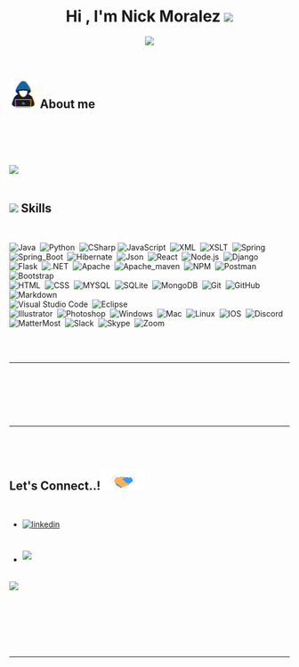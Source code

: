 

<!--
**NickM490/NickM490** is a ✨ _special_ ✨ repository because its `README.md` (this file) appears on your GitHub profile.

Here are some ideas to get you started:

- 🔭 I’m currently working on ...
- 🌱 I’m currently learning ...
- 👯 I’m looking to collaborate on ...
- 🤔 I’m looking for help with ...
- 💬 Ask me about ...
- 📫 How to reach me: ...
- 😄 Pronouns: ...
- ⚡ Fun fact: ...
-->

<h1 align="center"><b>Hi , I'm Nick Moralez </b><img src="https://media.giphy.com/media/hvRJCLFzcasrR4ia7z/giphy.gif" width="35"></h1>
<!--  -->
<p align="center">
  <a href="https://github.com/DenverCoder1/readme-typing-svg"><img src="https://readme-typing-svg.herokuapp.com?font=Time+New+Roman&color=cyan&size=25&center=true&vCenter=true&width=600&height=100&lines=Wishing+You+A+Wonderful+Day..&hearts;++;Software+Engineer+&+Educator,;Life+Long+Learner,;Full+Time+Dad,;Fitness+Enthusiast,;Gamer"></a>
</p>

<br>

## <picture><img src = "https://github.com/0xAbdulKhalid/0xAbdulKhalid/raw/main/assets/mdImages/about_me.gif" width = 50px></picture> **About me**

<!-- <picture> <img align="right" src="https://github.com/0xAbdulKhalid/0xAbdulKhalid/raw/main/assets/mdImages/Right_Side.gif" width = 250px></picture> -->

<br>
<!-- 
- A passionate Self-taught Front-end developer
- Playing CTF's at spare time
- Lifelong Learner -->
<!-- - Personal website [link](https://www.0xabdulkhalid.ml) -->
<!-- - I’m currently open for an Intern or a new job opportunity, this is [my resume](https://read.cv/0xabdulkhalid) -->

<br><br>

<img src="https://user-images.githubusercontent.com/73097560/115834477-dbab4500-a447-11eb-908a-139a6edaec5c.gif"><br><br>

## <img src="https://media2.giphy.com/media/QssGEmpkyEOhBCb7e1/giphy.gif?cid=ecf05e47a0n3gi1bfqntqmob8g9aid1oyj2wr3ds3mg700bl&rid=giphy.gif" width ="25"><b> Skills</b>

<br>

<p align="center">

<!-- ### 🛠 &nbsp;Tech Stack -->

![Java](https://img.shields.io/badge/-Java-05122A?style=flat-square=Java)&nbsp;
![Python](https://img.shields.io/badge/-Python-05122A?style=flat&logo=python)&nbsp;
![CSharp](https://img.shields.io/badge/-C%23-05122A?style=flat&logo=c-sharp)
![JavaScript](https://img.shields.io/badge/-JavaScript-05122A?style=flat&logo=javascript)&nbsp;
![XML](https://img.shields.io/badge/-XML-05122A?style=flat&logo=XML)&nbsp;
![XSLT](https://img.shields.io/badge/-XSLT-05122A?style=flat&logo=XSLT)&nbsp;
![Spring](https://img.shields.io/badge/-Spring-05122A?style=flat&logo=Spring)&nbsp;
![Spring_Boot](https://img.shields.io/badge/-Spring_Boot-05122A?style=flat&logo=Spring-Boot)&nbsp;
![Hibernate](https://img.shields.io/badge/-Hibernate-05122A?style=flat&logo=Hibernate)&nbsp;
![Json](https://img.shields.io/badge/-Json-05122A?style=flat&logo=Json)&nbsp;
![React](https://img.shields.io/badge/-React-05122A?style=flat&logo=react)&nbsp;
![Node.js](https://img.shields.io/badge/-Node.js-05122A?style=flat&logo=node.js)&nbsp;
![Django](https://img.shields.io/badge/-Django-05122A?style=flat&logo=django&logoColor=092E20)&nbsp;
![Flask](https://img.shields.io/badge/-Flask-05122A?style=flat&logo=flask)&nbsp;
![.NET](https://img.shields.io/badge/-.NET-05122A?style=flat&logo=.NET)&nbsp;
![Apache](https://img.shields.io/badge/-Apache-05122A?style=flat&logo=Apache)&nbsp;
![Apache_maven](https://img.shields.io/badge/-Apache_maven-05122A?style=flat&logo=Apache-maven)&nbsp;
![NPM](https://img.shields.io/badge/-NPM-05122A?style=flat&logo=NPM)&nbsp;
![Postman](https://img.shields.io/badge/-Postman-05122A?style=flat&logo=Postman)&nbsp;
![Bootstrap](https://img.shields.io/badge/-Bootstrap-05122A?style=flat&logo=bootstrap&logoColor=563D7C)\
![HTML](https://img.shields.io/badge/-HTML-05122A?style=flat&logo=HTML5)&nbsp;
![CSS](https://img.shields.io/badge/-CSS-05122A?style=flat&logo=CSS3&logoColor=1572B6)&nbsp;
![MYSQL](https://img.shields.io/badge/-MYSQL-05122A?style=flat&logo=MYSQL)&nbsp;
![SQLite](https://img.shields.io/badge/-SQLite-05122A?style=flat&logo=SQLite)&nbsp;
![MongoDB](https://img.shields.io/badge/-MongoDB-05122A?style=flat&logo=MongoDB)&nbsp;
![Git](https://img.shields.io/badge/-Git-05122A?style=flat&logo=git)&nbsp;
![GitHub](https://img.shields.io/badge/-GitHub-05122A?style=flat&logo=github)&nbsp;
![Markdown](https://img.shields.io/badge/-Markdown-05122A?style=flat&logo=markdown)\
![Visual Studio Code](https://img.shields.io/badge/-Visual%20Studio%20Code-05122A?style=flat&logo=visual-studio-code&logoColor=007ACC)&nbsp;
![Eclipse](https://img.shields.io/badge/-Eclipse-05122A?style=flat&logo=eclipse-ide&logoColor=2C2255)\
![Illustrator](https://img.shields.io/badge/-Illustrator-05122A?style=flat&logo=adobe-illustrator)&nbsp;
![Photoshop](https://img.shields.io/badge/-Photoshop-05122A?style=flat&logo=adobe-photoshop)&nbsp;
![Windows](https://img.shields.io/badge/-Windows-05122A?style=flat&logo=Windows)&nbsp;
![Mac](https://img.shields.io/badge/-Mac%20OS-05122A?style=flat&logo=apple)&nbsp;
![Linux](https://img.shields.io/badge/-Linux-05122A?style=flat&logo=Linux)&nbsp;
![IOS](https://img.shields.io/badge/-iOS-05122A?style=flat&logo=ios)&nbsp;
![Discord](https://img.shields.io/badge/-Discord-05122A?style=flat&logo=Discord)&nbsp;
![MatterMost](https://img.shields.io/badge/-MatterMost-05122A?style=flat&logo=MatterMost)&nbsp;
![Slack](https://img.shields.io/badge/-Slack-05122A?style=flat&logo=Slack)&nbsp;
![Skype](https://img.shields.io/badge/-Skype-05122A?style=flat&logo=Skype)&nbsp;
![Zoom](https://img.shields.io/badge/-Zoom-05122A?style=flat&logo=Zoom)&nbsp;
<br>

<!-- - **Extras**:

  ![Terminal](https://img.shields.io/badge/Terminal-%23054020?style=for-the-badge&logo=gnu-bash&logoColor=white)
  ![Markdown](https://img.shields.io/badge/markdown-%23000000.svg?style=for-the-badge&logo=markdown&logoColor=white) -->

</p>

<br>
<br>

---

<br>

<!-- ## <img src="https://media.giphy.com/media/iY8CRBdQXODJSCERIr/giphy.gif" width="35"><b> Github Stats </b> -->

<br>

<div align="center">


</div>

<br>
<br>
<br>

---

<br>
<br>

## <b> Let's Connect..!</b><img src="https://github.com/0xAbdulKhalid/0xAbdulKhalid/raw/main/assets/mdImages/handshake.gif" width ="80">

<br>
<div align='left'>

<ul>

<li>
<a href="https://linkedin.com/in/nicholas-moralez" target="_blank">
<img src="https://img.shields.io/badge/linkedin:  Nick M.-%2300acee.svg?color=405DE6&style=flat&logo=linkedin&logoColor=white" alt=linkedin style="margin-bottom: 5px;"/>
</a>
</li>

<br>


<br>

<li>
<a href="mailto:nick4sites@gmail.com" target="_blank">
<img src="https://img.shields.io/badge/gmail:  Nick M.-%23EA4335.svg?style=flat&logo=gmail&logoColor=white" t=mail style="margin-bottom: 5px;" />
</a>
</li>
	
</ul>
</div>

<br>
<img src="https://user-images.githubusercontent.com/73097560/115834477-dbab4500-a447-11eb-908a-139a6edaec5c.gif">
<br>
<br>
<br>

<div align='center'>


</div>
<br>
<br>
<br>
<br>

---

<br>

